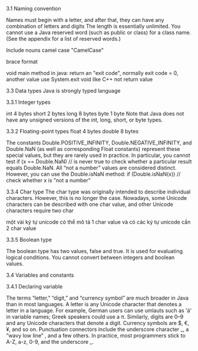 3.1 Naming convention

Names must begin with a letter, and after
that, they can have any combination of letters and digits
The length is  essentially unlimited. You cannot use a Java reserved word (such as public or
class) for a class name. (See the appendix for a list of reserved words.)

Include nouns camel case "CamelCase"

brace format

void main method in java: return an "exit code", normally exit code = 0, another value use System.exit
void like C++ not return value

3.3 Data types
Java is strongly typed language 

3.3.1 Integer types

int 4 bytes
short 2 bytes
long 8 bytes 
byte 1 byte
Note that Java does not have any unsigned versions of the int, long, short,
or byte types.

3.3.2 Floating-point types 
float 4 bytes
double 8 bytes

The constants Double.POSITIVE_INFINITY, Double.NEGATIVE_INFINITY, and
Double.NaN (as well as corresponding Float constants) represent these
special values, but they are rarely used in practice. In particular, you cannot
test
if (x == Double.NaN) // is never true
to check whether a particular result equals Double.NaN. All “not a number”
values are considered distinct. However, you can use the Double.isNaN
method:
if (Double.isNaN(x)) // check whether x is "not a number"

3.3.4 Char type
The char type was originally intended to describe individual characters.
However, this is no longer the case. Nowadays, some Unicode characters can
be described with one char value, and other Unicode characters require two
char

một vài ký tự unicode có thể mô tả 1 char value và có các ký tự unicode cần 2 char value

3.3.5 Boolean type

The boolean type has two values, false and true. It is used for evaluating logical conditions. You cannot convert between integers and boolean values.

3.4 Variables and constants

3.4.1 Declaring variable

The terms “letter,” “digit,” and “currency symbol” are much broader in Java
than in most languages. A letter is any Unicode character that denotes a letter
in a language. For example, German users can use umlauts such as 'ä' in
variable names; Greek speakers could use a π. Similarly, digits are 0–9 and
any Unicode characters that denote a digit. Currency symbols are $, €, ¥, and
so on. Punctuation connectors include the underscore character _, a “wavy
low line” , and a few others. In practice, most programmers stick to A-Z, a-z,
0-9, and the underscore _.



